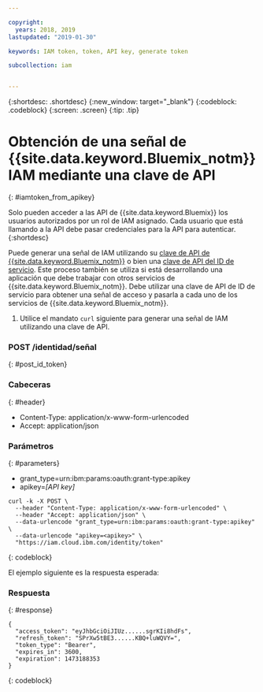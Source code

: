 ```yaml
---

copyright:
  years: 2018, 2019
lastupdated: "2019-01-30"

keywords: IAM token, token, API key, generate token

subcollection: iam


---
```



{:shortdesc: .shortdesc}
{:new_window: target="_blank"}
{:codeblock: .codeblock}
{:screen: .screen}
{:tip: .tip}

# Obtención de una señal de {{site.data.keyword.Bluemix_notm}} IAM mediante una clave de API
{: #iamtoken_from_apikey}

Solo pueden acceder a las API de {{site.data.keyword.Bluemix}} los usuarios autorizados por un rol de IAM asignado. Cada usuario que está llamando a la API debe pasar credenciales para la API para autenticar. 
{:shortdesc}

Puede generar una señal de IAM utilizando su [clave de API de {{site.data.keyword.Bluemix_notm}}](/docs/iam?topic=iam-userapikey#userapikey) o bien una [clave de API del ID de servicio](/docs/iam?topic=iam-serviceidapikeys#serviceidapikeys). Este proceso también se utiliza si está desarrollando una aplicación que debe trabajar con otros servicios de {{site.data.keyword.Bluemix_notm}}. Debe utilizar una clave de API de ID de servicio para obtener una señal de acceso y pasarla a cada uno de los servicios de {{site.data.keyword.Bluemix_notm}}.


1. Utilice el mandato `curl` siguiente para generar una señal de IAM utilizando una clave de API.

### POST /identidad/señal
{: #post_id_token}

### Cabeceras
{: #header}

  - Content-Type: application/x-www-form-urlencoded
  - Accept: application/json


### Parámetros
{: #parameters}

  - grant_type=urn:ibm:params:oauth:grant-type:apikey
  - apikey=*[API key]*

```
curl -k -X POST \
  --header "Content-Type: application/x-www-form-urlencoded" \
  --header "Accept: application/json" \
  --data-urlencode "grant_type=urn:ibm:params:oauth:grant-type:apikey" \
  --data-urlencode "apikey=<apikey>" \
  "https://iam.cloud.ibm.com/identity/token"
```
{: codeblock}

El ejemplo siguiente es la respuesta esperada:

### Respuesta
{: #response}

```
{
  "access_token": "eyJhbGciOiJIUz......sgrKIi8hdFs",
  "refresh_token": "SPrXw5tBE3......KBQ+luWQVY=",
  "token_type": "Bearer",
  "expires_in": 3600,
  "expiration": 1473188353
}
```
{: codeblock}
